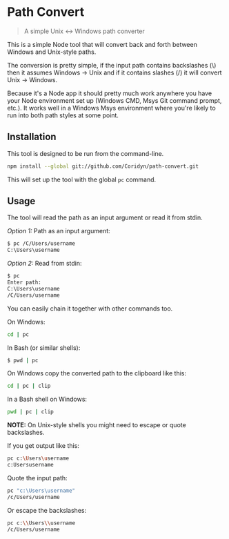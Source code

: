 # Path Convert

> A simple Unix <-> Windows path converter

This is a simple Node tool that will convert back and forth between Windows and Unix-style paths.

The conversion is pretty simple, if the input path contains backslashes (\\) then it assumes Windows -> Unix and if it contains slashes (/) it will convert Unix -> Windows.

Because it's a Node app it should pretty much work anywhere you have your Node environment set up (Windows CMD, Msys Git command prompt, etc.). It works well in a Windows Msys environment where you're likely to run into both path styles at some point.


## Installation

This tool is designed to be run from the command-line.

```bash
npm install --global git://github.com/Coridyn/path-convert.git
```

This will set up the tool with the global `pc` command.


## Usage

The tool will read the path as an input argument or read it from stdin.

_Option 1:_ Path as an input argument: 

```bash
$ pc /C/Users/username
C:\Users\username
```


_Option 2:_ Read from stdin:

```bash
$ pc
Enter path:
C:\Users\username
/C/Users/username
```

You can easily chain it together with other commands too.

On Windows:

```bash
cd | pc
```

In Bash (or similar shells):

```bash
$ pwd | pc
```


On Windows copy the converted path to the clipboard like this:

```bash
cd | pc | clip
```

In a Bash shell on Windows:

```bash
pwd | pc | clip
```


__NOTE:__ On Unix-style shells you might need to escape or quote backslashes.

If you get output like this:
```bash
pc c:\Users\username
c:Usersusername
```

Quote the input path:
```bash
pc "c:\Users\username"
/c/Users/username
```

Or escape the backslashes:
```bash
pc c:\\Users\\username
/c/Users/username
```
